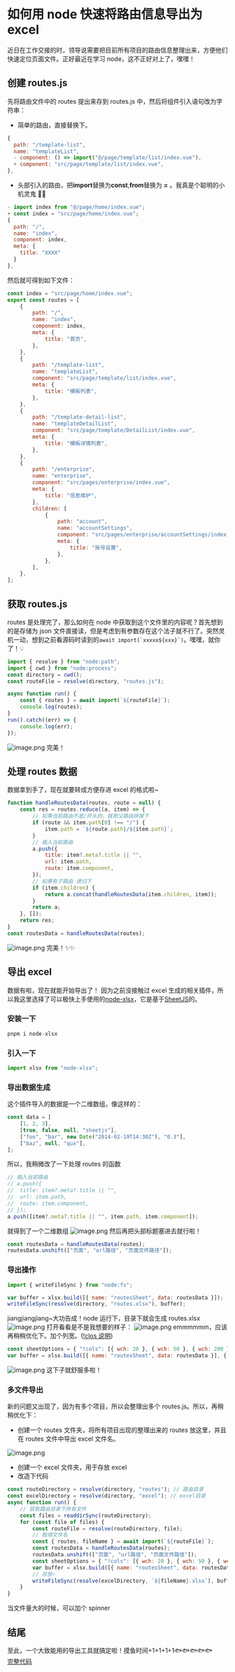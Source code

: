 # 如何用 node 快速将路由信息导出为 excel

近日在工作交接的时，领导说需要把目前所有项目的路由信息整理出来，方便他们快速定位页面文件。正好最近在学习 node，这不正好对上了，嘿嘿！

## 创建 routes.js

先将路由文件中的 routes 提出来存到 routes.js 中，然后将组件引入语句改为字符串：

- 简单的路由，直接替换下。

```javascript
{
  path: "/template-list",
  name: "templateList",
  - component: () => import("@/page/template/list/index.vue"),
  + component: "src/page/template/list/index.vue",
},
```

- 头部引入的路由，把**import**替换为**const**,**from**替换为 **=** 。我真是个聪明的小机灵鬼 🧚‍♀️

```javascript
- import index from "@/page/home/index.vue";
+ const index = "src/page/home/index.vue";
{
  path: "/",
  name: "index",
  component: index,
  meta: {
    title: "XXXX"
  }
},
```

然后就可得到如下文件：

```javascript
const index = "src/page/home/index.vue";
export const routes = [
	{
		path: "/",
		name: "index",
		component: index,
		meta: {
			title: "首页",
		},
	},
	{
		path: "/template-list",
		name: "templateList",
		component: "src/page/template/list/index.vue",
		meta: {
			title: "模板列表",
		},
	},
	{
		path: "/template-detail-list",
		name: "templateDetailList",
		component: "src/page/template/DetailList/index.vue",
		meta: {
			title: "模板详情列表",
		},
	},
	{
		path: "/enterprise",
		name: "enterprise",
		component: "src/pages/enterprise/index.vue",
		meta: {
			title: "信息维护",
		},
		children: [
			{
				path: "account",
				name: "accountSettings",
				component: "src/pages/enterprise/accountSettings/index.vue",
				meta: {
					title: "账号设置",
				},
			},
		],
	},
];
```

## 获取 routes.js

routes 是处理完了，那么如何在 node 中获取到这个文件里的内容呢？首先想到的是存储为 json 文件直接读，但是考虑到有参数存在这个法子就不行了。突然灵机一动，想到之前看源码时读到的`` await import(`xxxxx${xxx}`) ``。嘿嘿，就你了！💡

```javascript
import { resolve } from "node:path";
import { cwd } from "node:process";
const directory = cwd();
const routeFile = resolve(directory, "routes.js");

async function run() {
	const { routes } = await import(`${routeFile}`);
	console.log(routes);
}
run().catch((err) => {
	console.log(err);
});
```

![image.png](https://p3-juejin.byteimg.com/tos-cn-i-k3u1fbpfcp/9bd0febbea3f4ffca0460b68c5f1c8dc~tplv-k3u1fbpfcp-zoom-1.image)
完美！

## 处理 routes 数据

数据拿到手了，现在就要转成方便存进 excel 的格式啦~

```javascript
function handleRoutesData(routes, route = null) {
	const res = routes.reduce((a, item) => {
		// 如果当前路由不是/开头的，就用父路由拼接下
		if (route && item.path[0] !== "/") {
			item.path = `${route.path}/${item.path}`;
		}
		// 插入当前路由
		a.push({
			title: item?.meta?.title || "",
			url: item.path,
			route: item.component,
		});
		// 如果有子路由 递归下
		if (item.children) {
			return a.concat(handleRoutesData(item.children, item));
		}
		return a;
	}, []);
	return res;
}
const routesData = handleRoutesData(routes);
```

![image.png](https://p3-juejin.byteimg.com/tos-cn-i-k3u1fbpfcp/219de84f26714f05b62111977177203a~tplv-k3u1fbpfcp-zoom-1.image)
完美！✨✨

## 导出 excel

数据有啦，现在就能开始导出了！
因为之前没接触过 excel 生成的相关插件，所以我这里选择了可以极快上手使用的[node-xlsx](https://github.com/mgcrea/node-xlsx)，它是基于[SheetJS](https://github.com/SheetJS/sheetjs)的。

### 安装一下

```javascript
pnpm i node-xlsx
```

### 引入一下

```javascript
import xlsx from "node-xlsx";
```

### 导出数据生成

这个插件导入的数据是一个二维数组，像这样的：

```javascript
const data = [
	[1, 2, 3],
	[true, false, null, "sheetjs"],
	["foo", "bar", new Date("2014-02-19T14:30Z"), "0.3"],
	["baz", null, "qux"],
];
```

所以，我稍微改了一下处理 routes 的函数

```javascript
// 插入当前路由
// a.push({
// 	title: item?.meta?.title || "",
// 	url: item.path,
// 	route: item.component,
// });
a.push([item?.meta?.title || "", item.path, item.component]);
```

就得到了一个二维数组
![image.png](https://p3-juejin.byteimg.com/tos-cn-i-k3u1fbpfcp/7034a59e7b6044feb8f94526d9847d9f~tplv-k3u1fbpfcp-zoom-1.image)
然后再把头部标题塞进去就行啦！

```javascript
const routesData = handleRoutesData(routes);
routesData.unshift(["页面", "url路径", "页面文件路径"]);
```

### 导出操作

```javascript
import { writeFileSync } from "node:fs";

var buffer = xlsx.build([{ name: "routesSheet", data: routesData }]);
writeFileSync(resolve(directory, "routes.xlsx"), buffer);
```

jiangjiangjiang~大功告成！node 运行下，目录下就会生成 routes.xlsx
![image.png](https://p3-juejin.byteimg.com/tos-cn-i-k3u1fbpfcp/d3707dddd423448b8093107008f2f079~tplv-k3u1fbpfcp-zoom-1.image)
打开看看是不是我想要的样子：
![image.png](https://p3-juejin.byteimg.com/tos-cn-i-k3u1fbpfcp/8b8efe0c8f8f46fa99bdaca237e8d2be~tplv-k3u1fbpfcp-zoom-1.image)
emmmmmm，应该再稍稍优化下。加个列宽。([!clos 说明](https://docs.sheetjs.com/docs/csf/sheet))

```javascript
const sheetOptions = { "!cols": [{ wch: 20 }, { wch: 50 }, { wch: 200 }] };
var buffer = xlsx.build([{ name: "routesSheet", data: routesData }], { sheetOptions });
```

![image.png](https://p3-juejin.byteimg.com/tos-cn-i-k3u1fbpfcp/ca693048211f459ba8ba25d31b0e05be~tplv-k3u1fbpfcp-zoom-1.image)
这下子就舒服多啦！

### 多文件导出

新的问题又出现了，因为有多个项目，所以会整理出多个 routes.js。所以，再稍稍优化下：

- 创建一个 routes 文件夹，将所有项目出现的整理出来的 routes 放这里，并且在 routes 文件中导出 excel 文件名。

![image.png](https://p3-juejin.byteimg.com/tos-cn-i-k3u1fbpfcp/8a320b123f3c40f39a42b8a2df25379e~tplv-k3u1fbpfcp-zoom-1.image)

- 创建一个 excel 文件夹，用于存放 excel
- 改造下代码

```javascript
const routeDirectory = resolve(directory, "routes"); // 路由目录
const excelDirectory = resolve(directory, "excel"); // excel目录
async function run() {
	// 获取路由目录下所有文件
	const files = readdirSync(routeDirectory);
	for (const file of files) {
		const routeFile = resolve(routeDirectory, file);
		// 取得文件名
		const { routes, fileName } = await import(`${routeFile}`);
		const routesData = handleRoutesData(routes);
		routesData.unshift(["页面", "url路径", "页面文件路径"]);
		const sheetOptions = { "!cols": [{ wch: 20 }, { wch: 50 }, { wch: 200 }] };
		var buffer = xlsx.build([{ name: "routesSheet", data: routesData }], { sheetOptions });
		// 存放~
		writeFileSync(resolve(excelDirectory, `${fileName}.xlsx`), buffer);
	}
}
```

当文件量大的时候，可以加个 spinner

## 结尾

至此，一个大致能用的导出工具就搞定啦！摸鱼时间+1+1+1+1🐟🐟🐟🐟🐟  
[完整代码](https://github.com/YomukiZRJ/yomuki-record/tree/master/packages/routes-to-excel)
